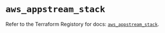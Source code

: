 # `aws_appstream_stack`

Refer to the Terraform Registory for docs: [`aws_appstream_stack`](https://registry.terraform.io/providers/hashicorp/aws/5.24.0/docs/resources/appstream_stack).
